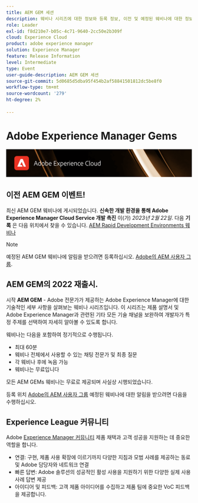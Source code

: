 ```yaml
---
title: AEM GEM 세션
description: 웨비나 시리즈에 대한 정보와 등록 정보, 이전 및 예정된 웨비나에 대한 정보를 포함하는 AEM GEMs의 랜딩 페이지입니다
role: Leader
exl-id: f8d210e7-b05c-4c71-9640-2cc50e2b309f
cloud: Experience Cloud
product: adobe experience manager
solution: Experience Manager
feature: Release Information
level: Intermediate
type: Event
user-guide-description: AEM GEM 세션
source-git-commit: 5d0685d5dba95f454b2af58841501812dc5be8f0
workflow-type: tm+mt
source-wordcount: '279'
ht-degree: 2%

---
```


# Adobe Experience Manager Gems

<img alt="디지털 경험" src="./assets/ADX_Gems.png"/>

## 이전 AEM GEM 이벤트!

<!---  Remove the comment marks, and put the upcoming event in the below table

<table style="max-width: 1214px;">
<tr>
  <td style="vertical-align: top;">
    <a href="https://www.youtube.com/watch?v=f1T9XU9TCJU">
      <img alt="Experience League LIVE Oct 25" src="assets/Oct25_2022_exl_live_banner_web_1920_WebBanner.png">
    </a>
    <div>
      <a href="https://www.youtube.com/watch?v=f1T9XU9TCJU">
        <strong>Deliver the right offer at the right time with decision management</strong>
      </a>
      <br/><em>with Sandra Hausmann, Ben Tepfer, Brandon Poyfair, and Jason Hickey</em>
      <br/><em>October 25, 2022</em>
    </div>
  </td>
</tr>
</table>

--->
최신 AEM GEM 웨비나에 게시되었습니다. **신속한 개발 환경을 통해 Adobe Experience Manager Cloud Service 개발 촉진** 이(가) *2023년 2월 22일*.
다음 **기록** 은 다음 위치에서 찾을 수 있습니다. [AEM Rapid Development Environments 웨비나](/help/gems2023/Rapid-Development-Environments.md)

>[!NOTE]
>
> 예정된 AEM GEM 웨비나에 알림을 받으려면 등록하십시오. [Adobe의 AEM 사용자 그룹](https://aem-augs.adobe.com/).

## AEM GEM의 2022 재출시.

시작 **AEM GEM** - Adobe 전문가가 제공하는 Adobe Experience Manager에 대한 기술적인 세부 사항을 살펴보는 웨비나 시리즈입니다. 이 시리즈는 제품 설명서 및 Adobe Experience Manager과 관련된 기타 모든 기술 채널을 보완하여 개발자가 특정 주제를 선택하여 자세히 알아볼 수 있도록 합니다.

웨비나는 다음을 포함하여 정기적으로 수행됩니다.

* 최대 60분
* 웨비나 전체에서 사용할 수 있는 채팅 전문가 및 최종 질문
* 각 웨비나 후에 녹음 가능
* 웨비나는 무료입니다

모든 AEM GEMs 웨비나는 무료로 제공되며 사실상 시행되었습니다.

등록 위치 [Adobe의 AEM 사용자 그룹](https://aem-augs.adobe.com/) 예정된 웨비나에 대한 알림을 받으려면 다음을 수행하십시오.

## Experience League 커뮤니티

Adobe [Experience Manager 커뮤니티](https://experienceleaguecommunities.adobe.com/t5/adobe-experience-manager/ct-p/adobe-experience-manager-community) 제품 채택과 고객 성공을 지원하는 데 중요한 역할을 합니다.

* 연결: 구현, 제품 사용 확장에 이르기까지 다양한 지침과 모범 사례를 제공하는 동료 및 Adobe 담당자와 네트워크 연결
* 빠른 답변: Adobe 솔루션의 성공적인 활성 사용을 지원하기 위한 다양한 실제 사용 사례 답변 제공
* 아이디어 및 피드백: 고객 제품 아이디어를 수집하고 제품 팀에 중요한 VoC 피드백을 제공합니다.


